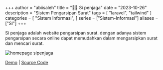 +++
author = "abiisaleh"
title = "💂‍♂️ Si penjaga"
date = "2023-10-26"
description = "Sistem Pengarsipan Surat"
tags = [
    "laravel", "tailwind"
]
categories = [
    "Sistem Informasi",
]
series = ["Sistem-Informasi"]
aliases = ["SI"]
+++

Si penjaga adalah website pengarsipan surat. dengan adanya sistem pengarsipan secara online dapat memudahkan dalam mengarsipkan surat dan mencari surat.

![homepage sipenjaga](/uploads/images/sipenjaga-panel.jpeg "homepage sipenjaga")

[Demo](https://sipenjaga.isurat.com) | [Source Code](https://github.com/abiisaleh/laravel-hansen)
